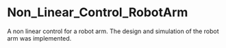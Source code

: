 # Non_Linear_Control_RobotArm
A non linear control for a robot arm. The design and simulation of the robot arm was implemented.
